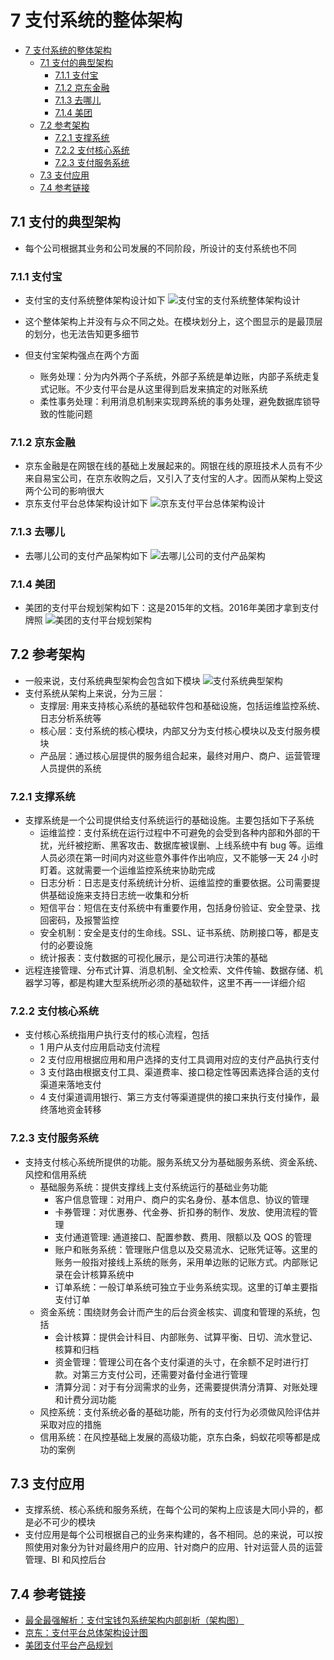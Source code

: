 # 7 支付系统的整体架构

- [7 支付系统的整体架构](#7-%E6%94%AF%E4%BB%98%E7%B3%BB%E7%BB%9F%E7%9A%84%E6%95%B4%E4%BD%93%E6%9E%B6%E6%9E%84)
  - [7.1 支付的典型架构](#71-%E6%94%AF%E4%BB%98%E7%9A%84%E5%85%B8%E5%9E%8B%E6%9E%B6%E6%9E%84)
    - [7.1.1 支付宝](#711-%E6%94%AF%E4%BB%98%E5%AE%9D)
    - [7.1.2 京东金融](#712-%E4%BA%AC%E4%B8%9C%E9%87%91%E8%9E%8D)
    - [7.1.3 去哪儿](#713-%E5%8E%BB%E5%93%AA%E5%84%BF)
    - [7.1.4 美团](#714-%E7%BE%8E%E5%9B%A2)
  - [7.2 参考架构](#72-%E5%8F%82%E8%80%83%E6%9E%B6%E6%9E%84)
    - [7.2.1 支撑系统](#721-%E6%94%AF%E6%92%91%E7%B3%BB%E7%BB%9F)
    - [7.2.2 支付核心系统](#722-%E6%94%AF%E4%BB%98%E6%A0%B8%E5%BF%83%E7%B3%BB%E7%BB%9F)
    - [7.2.3 支付服务系统](#723-%E6%94%AF%E4%BB%98%E6%9C%8D%E5%8A%A1%E7%B3%BB%E7%BB%9F)
  - [7.3 支付应用](#73-%E6%94%AF%E4%BB%98%E5%BA%94%E7%94%A8)
  - [7.4 参考链接](#74-%E5%8F%82%E8%80%83%E9%93%BE%E6%8E%A5)

## 7.1 支付的典型架构

- 每个公司根据其业务和公司发展的不同阶段，所设计的支付系统也不同

### 7.1.1 支付宝

- 支付宝的支付系统整体架构设计如下
  ![支付宝的支付系统整体架构设计](ref/alipay_arch.jpg)

- 这个整体架构上并没有与众不同之处。在模块划分上，这个图显示的是最顶层的划分，也无法告知更多细节
- 但支付宝架构强点在两个方面
  - 账务处理：分为内外两个子系统，外部子系统是单边账，内部子系统走复式记账。不少支付平台是从这里得到启发来搞定的对账系统
  - 柔性事务处理：利用消息机制来实现跨系统的事务处理，避免数据库锁导致的性能问题

### 7.1.2 京东金融

- 京东金融是在网银在线的基础上发展起来的。网银在线的原班技术人员有不少来自易宝公司，在京东收购之后，又引入了支付宝的人才。因而从架构上受这两个公司的影响很大
- 京东支付平台总体架构设计如下
  ![京东支付平台总体架构设计](ref/jdpay_arch.jpg)

### 7.1.3 去哪儿

- 去哪儿公司的支付产品架构如下
  ![去哪儿公司的支付产品架构](ref/qunapay_arch.jpg)

### 7.1.4 美团

- 美团的支付平台规划架构如下：这是2015年的文档。2016年美团才拿到支付牌照
  ![美团的支付平台规划架构](ref/meituanpay_arch.jpg)

## 7.2 参考架构

- 一般来说，支付系统典型架构会包含如下模块
  ![支付系统典型架构](ref/pay_system_typical_arch.jpg)
- 支付系统从架构上来说，分为三层：
  - 支撑层: 用来支持核心系统的基础软件包和基础设施，包括运维监控系统、日志分析系统等
  - 核心层：支付系统的核心模块，内部又分为支付核心模块以及支付服务模块
  - 产品层：通过核心层提供的服务组合起来，最终对用户、商户、运营管理人员提供的系统

### 7.2.1 支撑系统

- 支撑系统是一个公司提供给支付系统运行的基础设施。主要包括如下子系统
  - 运维监控：支付系统在运行过程中不可避免的会受到各种内部和外部的干扰，光纤被挖断、黑客攻击、数据库被误删、上线系统中有 bug 等。运维人员必须在第一时间内对这些意外事件作出响应，又不能够一天 24 小时盯着。这就需要一个运维监控系统来协助完成
  - 日志分析：日志是支付系统统计分析、运维监控的重要依据。公司需要提供基础设施来支持日志统一收集和分析
  - 短信平台：短信在支付系统中有重要作用，包括身份验证、安全登录、找回密码，及报警监控
  - 安全机制：安全是支付的生命线。SSL、证书系统、防刷接口等，都是支付的必要设施
  - 统计报表：支付数据的可视化展示，是公司进行决策的基础
- 远程连接管理、分布式计算、消息机制、全文检索、文件传输、数据存储、机器学习等，都是构建大型系统所必须的基础软件，这里不再一一详细介绍

### 7.2.2 支付核心系统

- 支付核心系统指用户执行支付的核心流程，包括
  - 1 用户从支付应用启动支付流程
  - 2 支付应用根据应用和用户选择的支付工具调用对应的支付产品执行支付
  - 3 支付路由根据支付工具、渠道费率、接口稳定性等因素选择合适的支付渠道来落地支付
  - 4 支付渠道调用银行、第三方支付等渠道提供的接口来执行支付操作，最终落地资金转移

### 7.2.3 支付服务系统

- 支持支付核心系统所提供的功能。服务系统又分为基础服务系统、资金系统、风控和信用系统
  - 基础服务系统：提供支撑线上支付系统运行的基础业务功能
    - 客户信息管理：对用户、商户的实名身份、基本信息、协议的管理
    - 卡券管理：对优惠券、代金券、折扣券的制作、发放、使用流程的管理
    - 支付通道管理: 通道接口、配置参数、费用、限额以及 QOS 的管理
    - 账户和账务系统：管理账户信息以及交易流水、记账凭证等。这里的账务一般指对接线上系统的账务，采用单边账的记账方式。内部账记录在会计核算系统中
    - 订单系统：一般订单系统可独立于业务系统实现。这里的订单主要指支付订单
  - 资金系统：围绕财务会计而产生的后台资金核实、调度和管理的系统，包括
    - 会计核算：提供会计科目、内部账务、试算平衡、日切、流水登记、核算和归档
    - 资金管理：管理公司在各个支付渠道的头寸，在余额不足时进行打款。对第三方支付公司，还需要对备付金进行管理
    - 清算分润：对于有分润需求的业务，还需要提供清分清算、对账处理和计费分润功能
  - 风控系统：支付系统必备的基础功能，所有的支付行为必须做风险评估并采取对应的措施
  - 信用系统：在风控基础上发展的高级功能，京东白条，蚂蚁花呗等都是成功的案例

## 7.3 支付应用

- 支撑系统、核心系统和服务系统，在每个公司的架构上应该是大同小异的，都是必不可少的模块
- 支付应用是每个公司根据自己的业务来构建的，各不相同。总的来说，可以按照使用对象分为针对最终用户的应用、针对商户的应用、针对运营人员的运营管理、BI 和风控后台

## 7.4 参考链接

- [最全最强解析：支付宝钱包系统架构内部剖析（架构图）](http://www.woshipm.com/pmd/160822.html)
- [京东：支付平台总体架构设计图](http://www.360doc.com/content/16/0724/20/19476362_578094252.shtml)
- [美团支付平台产品规划](https://wenku.baidu.com/view/7daa609d376baf1ffd4fad09.html)
